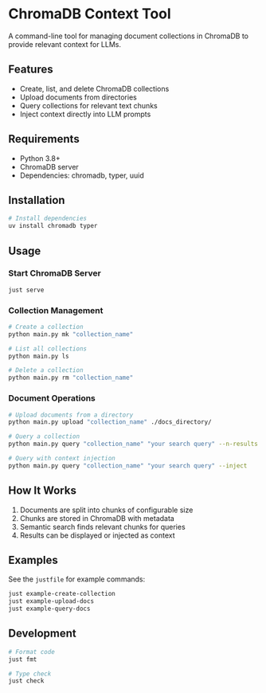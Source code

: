 # ChromaDB Context Tool

A command-line tool for managing document collections in ChromaDB to provide relevant context for LLMs.

## Features

- Create, list, and delete ChromaDB collections
- Upload documents from directories
- Query collections for relevant text chunks
- Inject context directly into LLM prompts

## Requirements

- Python 3.8+
- ChromaDB server
- Dependencies: chromadb, typer, uuid

## Installation

```bash
# Install dependencies
uv install chromadb typer
```

## Usage

### Start ChromaDB Server

```bash
just serve
```

### Collection Management

```bash
# Create a collection
python main.py mk "collection_name"

# List all collections
python main.py ls

# Delete a collection
python main.py rm "collection_name"
```

### Document Operations

```bash
# Upload documents from a directory
python main.py upload "collection_name" ./docs_directory/

# Query a collection
python main.py query "collection_name" "your search query" --n-results 2

# Query with context injection
python main.py query "collection_name" "your search query" --inject
```

## How It Works

1. Documents are split into chunks of configurable size
2. Chunks are stored in ChromaDB with metadata
3. Semantic search finds relevant chunks for queries
4. Results can be displayed or injected as context

## Examples

See the `justfile` for example commands:

```bash
just example-create-collection
just example-upload-docs
just example-query-docs
```

## Development

```bash
# Format code
just fmt

# Type check
just check
```
